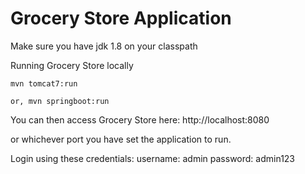 Grocery Store Application
=========================

Make sure you have jdk 1.8 on your classpath

Running Grocery Store locally

    mvn tomcat7:run
    
    or, mvn springboot:run

You can then access Grocery Store here: http://localhost:8080

or whichever port you have set the application to run. 

Login using these credentials:
username: admin
password: admin123
